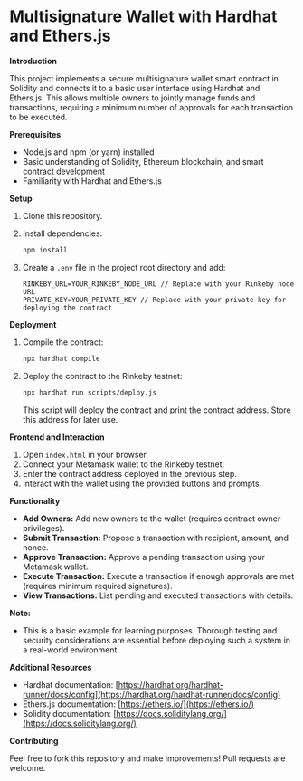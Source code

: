 # Multisignature Wallet with Hardhat and Ethers.js

**Introduction**

This project implements a secure multisignature wallet smart contract in Solidity and connects it to a basic user interface using Hardhat and Ethers.js. This allows multiple owners to jointly manage funds and transactions, requiring a minimum number of approvals for each transaction to be executed.

**Prerequisites**

* Node.js and npm (or yarn) installed
* Basic understanding of Solidity, Ethereum blockchain, and smart contract development
* Familiarity with Hardhat and Ethers.js

**Setup**

1. Clone this repository.
2. Install dependencies:

   ```bash
   npm install
   ```

3. Create a `.env` file in the project root directory and add:

   ```
   RINKEBY_URL=YOUR_RINKEBY_NODE_URL // Replace with your Rinkeby node URL
   PRIVATE_KEY=YOUR_PRIVATE_KEY // Replace with your private key for deploying the contract
   ```

**Deployment**

1. Compile the contract:

   ```bash
   npx hardhat compile
   ```

2. Deploy the contract to the Rinkeby testnet:

   ```bash
   npx hardhat run scripts/deploy.js
   ```

   This script will deploy the contract and print the contract address. Store this address for later use.

**Frontend and Interaction**

1. Open `index.html` in your browser.
2. Connect your Metamask wallet to the Rinkeby testnet.
3. Enter the contract address deployed in the previous step.
4. Interact with the wallet using the provided buttons and prompts.

**Functionality**

* **Add Owners:** Add new owners to the wallet (requires contract owner privileges).
* **Submit Transaction:** Propose a transaction with recipient, amount, and nonce.
* **Approve Transaction:** Approve a pending transaction using your Metamask wallet.
* **Execute Transaction:** Execute a transaction if enough approvals are met (requires minimum required signatures).
* **View Transactions:** List pending and executed transactions with details.

**Note:**

* This is a basic example for learning purposes. Thorough testing and security considerations are essential before deploying such a system in a real-world environment.

**Additional Resources**

* Hardhat documentation: [https://hardhat.org/hardhat-runner/docs/config](https://hardhat.org/hardhat-runner/docs/config)
* Ethers.js documentation: [https://ethers.io/](https://ethers.io/)
* Solidity documentation: [https://docs.soliditylang.org/](https://docs.soliditylang.org/)

**Contributing**

Feel free to fork this repository and make improvements! Pull requests are welcome.
